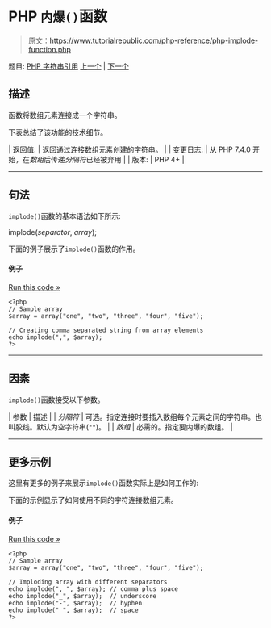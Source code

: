 # PHP `内爆()`函数

> 原文：<https://www.tutorialrepublic.com/php-reference/php-implode-function.php>

题目: [PHP 字符串引用](php-string-functions.php) [上一个](php-htmlspecialchars-function.php) | [下一个](php-join-function.php)

## 描述

函数将数组元素连接成一个字符串。

下表总结了该功能的技术细节。

| 返回值: | 返回通过连接数组元素创建的字符串。 |
| 变更日志: | 从 PHP 7.4.0 开始，在*数组*后传递*分隔符*已经被弃用 |
| 版本: | PHP 4+ |

* * *

## 句法

`implode()`函数的基本语法如下所示:

implode(*separator*, *array*);

下面的例子展示了`implode()`函数的作用。

#### 例子

[Run this code »](../codelab.php?topic=php&file=implode-an-array-to-string "Run this code to view the output")

```
<?php
// Sample array
$array = array("one", "two", "three", "four", "five");

// Creating comma separated string from array elements
echo implode(",", $array);
?>
```

* * *

## 因素

`implode()`函数接受以下参数。

| 参数 | 描述 |
| *分隔符* | 可选。指定连接时要插入数组每个元素之间的字符串。也叫胶线。默认为空字符串(`""`)。 |
| *数组* | 必需的。指定要内爆的数组。 |

* * *

## 更多示例

这里有更多的例子来展示`implode()`函数实际上是如何工作的:

下面的示例显示了如何使用不同的字符连接数组元素。

#### 例子

[Run this code »](../codelab.php?topic=php&file=implode-array-elements-using-different-separators "Run this code to view the output")

```
<?php
// Sample array
$array = array("one", "two", "three", "four", "five");

// Imploding array with different separators
echo implode(", ", $array); // comma plus space
echo implode("_", $array);  // underscore
echo implode("-", $array);  // hyphen
echo implode(" ", $array);  // space
?>
```